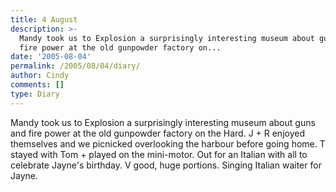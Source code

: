 ```yaml
---
title: 4 August
description: >-
  Mandy took us to Explosion a surprisingly interesting museum about guns and
  fire power at the old gunpowder factory on...
date: '2005-08-04'
permalink: /2005/08/04/diary/
author: Cindy
comments: []
type: Diary
---
```


Mandy took us to Explosion a surprisingly interesting museum about guns and fire power at the old gunpowder factory on the Hard. J + R enjoyed themselves and we picnicked overlooking the harbour before going home. T stayed with Tom + played on the mini-motor. Out for an Italian with all to celebrate Jayne's birthday. V good, huge portions. Singing Italian waiter for Jayne.
